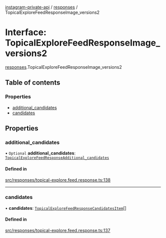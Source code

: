 [instagram-private-api](../../README.md) / [responses](../../modules/responses.md) / TopicalExploreFeedResponseImage_versions2

# Interface: TopicalExploreFeedResponseImage\_versions2

[responses](../../modules/responses.md).TopicalExploreFeedResponseImage_versions2

## Table of contents

### Properties

- [additional\_candidates](TopicalExploreFeedResponseImage_versions2.md#additional_candidates)
- [candidates](TopicalExploreFeedResponseImage_versions2.md#candidates)

## Properties

### additional\_candidates

• `Optional` **additional\_candidates**: [`TopicalExploreFeedResponseAdditional_candidates`](TopicalExploreFeedResponseAdditional_candidates.md)

#### Defined in

[src/responses/topical-explore.feed.response.ts:138](https://github.com/Nerixyz/instagram-private-api/blob/b3351b9/src/responses/topical-explore.feed.response.ts#L138)

___

### candidates

• **candidates**: [`TopicalExploreFeedResponseCandidatesItem`](TopicalExploreFeedResponseCandidatesItem.md)[]

#### Defined in

[src/responses/topical-explore.feed.response.ts:137](https://github.com/Nerixyz/instagram-private-api/blob/b3351b9/src/responses/topical-explore.feed.response.ts#L137)
